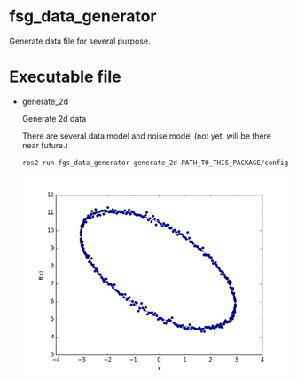 # fsg_data_generator

Generate data file for several purpose.

# Executable file

- generate_2d

    Generate 2d data

    There are several data model and noise model (not yet. will be there near future.)

    ```bash
    ros2 run fgs_data_generator generate_2d PATH_TO_THIS_PACKAGE/config/ellipse2d.yaml
    ```

  ![data_sample](https://github.com/fugashy/fgs_opt/blob/images/ellipse_data.png)
